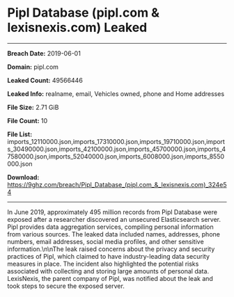 # Pipl Database (pipl.com & lexisnexis.com) Leaked

------------
**Breach Date:** 2019-06-01

**Domain:** pipl.com

**Leaked Count:** 49566446

**Leaked Info:** realname, email, Vehicles owned, phone and Home addresses

**File Size:** 2.71 GiB

**File Count:** 10

**File List:** imports_12110000.json,imports_17310000.json,imports_19710000.json,imports_30490000.json,imports_42100000.json,imports_45700000.json,imports_47580000.json,imports_52040000.json,imports_6008000.json,imports_8550000.json

**Download:** https://9ghz.com/breach/Pipl_Database_(pipl.com_&_lexisnexis.com)_324e54

------------
In June 2019, approximately 495 million records from Pipl Database were exposed after a researcher discovered an unsecured Elasticsearch server. Pipl provides data aggregation services, compiling personal information from various sources. The leaked data included names, addresses, phone numbers, email addresses, social media profiles, and other sensitive information.\n\nThe leak raised concerns about the privacy and security practices of Pipl, which claimed to have industry-leading data security measures in place. The incident also highlighted the potential risks associated with collecting and storing large amounts of personal data. LexisNexis, the parent company of Pipl, was notified about the leak and took steps to secure the exposed server.
